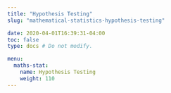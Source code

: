 ```yaml
---
title: "Hypothesis Testing"
slug: "mathematical-statistics-hypothesis-testing"

date: 2020-04-01T16:39:31-04:00
toc: false
type: docs # Do not modify.

menu:
  maths-stat:
    name: Hypothesis Testing
    weight: 110
---
```

